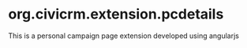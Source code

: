 # org.civicrm.extension.pcdetails
This is a personal campaign page extension developed using angularjs
